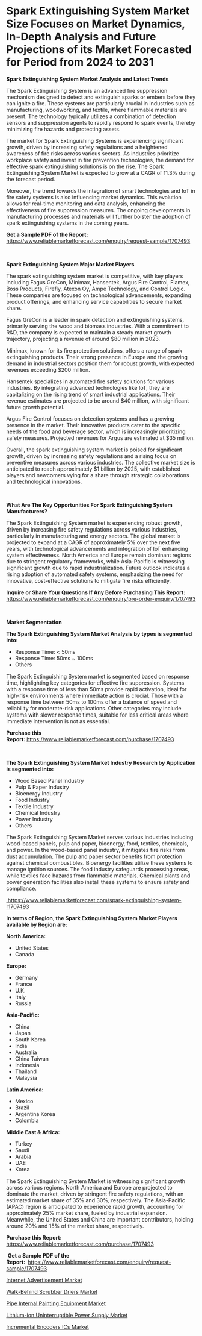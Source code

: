 <p><h1>Spark Extinguishing System Market Size Focuses on Market Dynamics, In-Depth Analysis and Future Projections of its Market Forecasted for Period from 2024 to 2031</h1></p><p><strong>Spark Extinguishing System Market Analysis and Latest Trends</strong></p>
<p><p>The Spark Extinguishing System is an advanced fire suppression mechanism designed to detect and extinguish sparks or embers before they can ignite a fire. These systems are particularly crucial in industries such as manufacturing, woodworking, and textile, where flammable materials are present. The technology typically utilizes a combination of detection sensors and suppression agents to rapidly respond to spark events, thereby minimizing fire hazards and protecting assets.</p><p>The market for Spark Extinguishing Systems is experiencing significant growth, driven by increasing safety regulations and a heightened awareness of fire risks across various sectors. As industries prioritize workplace safety and invest in fire prevention technologies, the demand for effective spark extinguishing solutions is on the rise. The Spark Extinguishing System Market is expected to grow at a CAGR of 11.3% during the forecast period. </p><p>Moreover, the trend towards the integration of smart technologies and IoT in fire safety systems is also influencing market dynamics. This evolution allows for real-time monitoring and data analysis, enhancing the effectiveness of fire suppression measures. The ongoing developments in manufacturing processes and materials will further bolster the adoption of spark extinguishing systems in the coming years.</p></p>
<p><strong>Get a Sample PDF of the Report:&nbsp;</strong> <a href="https://www.reliablemarketforecast.com/enquiry/request-sample/1707493?utm_campaign=1080&utm_medium=2&utm_source=Github&utm_content=ia&utm_term=13102024&utm_id=spark-extinguishing-system">https://www.reliablemarketforecast.com/enquiry/request-sample/1707493</a></p>
<p>&nbsp;</p>
<p><strong>Spark Extinguishing System Major Market Players</strong></p>
<p><p>The spark extinguishing system market is competitive, with key players including Fagus GreCon, Minimax, Hansentek, Argus Fire Control, Flamex, Boss Products, Firefly, Atexon Oy, Ampe Technology, and Control Logic. These companies are focused on technological advancements, expanding product offerings, and enhancing service capabilities to secure market share.</p><p>Fagus GreCon is a leader in spark detection and extinguishing systems, primarily serving the wood and biomass industries. With a commitment to R&D, the company is expected to maintain a steady market growth trajectory, projecting a revenue of around $80 million in 2023.</p><p>Minimax, known for its fire protection solutions, offers a range of spark extinguishing products. Their strong presence in Europe and the growing demand in industrial sectors position them for robust growth, with expected revenues exceeding $200 million.</p><p>Hansentek specializes in automated fire safety solutions for various industries. By integrating advanced technologies like IoT, they are capitalizing on the rising trend of smart industrial applications. Their revenue estimates are projected to be around $40 million, with significant future growth potential.</p><p>Argus Fire Control focuses on detection systems and has a growing presence in the market. Their innovative products cater to the specific needs of the food and beverage sector, which is increasingly prioritizing safety measures. Projected revenues for Argus are estimated at $35 million.</p><p>Overall, the spark extinguishing system market is poised for significant growth, driven by increasing safety regulations and a rising focus on preventive measures across various industries. The collective market size is anticipated to reach approximately $1 billion by 2025, with established players and newcomers vying for a share through strategic collaborations and technological innovations.</p></p>
<p>&nbsp;</p>
<p><strong>What Are The Key Opportunities For Spark Extinguishing System Manufacturers?</strong></p>
<p><p>The Spark Extinguishing System market is experiencing robust growth, driven by increasing fire safety regulations across various industries, particularly in manufacturing and energy sectors. The global market is projected to expand at a CAGR of approximately 5% over the next five years, with technological advancements and integration of IoT enhancing system effectiveness. North America and Europe remain dominant regions due to stringent regulatory frameworks, while Asia-Pacific is witnessing significant growth due to rapid industrialization. Future outlook indicates a rising adoption of automated safety systems, emphasizing the need for innovative, cost-effective solutions to mitigate fire risks efficiently.</p></p>
<p><strong>Inquire or Share Your Questions If Any Before Purchasing This Report:</strong> <a href="https://www.reliablemarketforecast.com/enquiry/pre-order-enquiry/1707493?utm_campaign=1080&utm_medium=2&utm_source=Github&utm_content=ia&utm_term=13102024&utm_id=spark-extinguishing-system">https://www.reliablemarketforecast.com/enquiry/pre-order-enquiry/1707493</a></p>
<p>&nbsp;</p>
<p><strong>Market Segmentation</strong></p>
<p><strong>The Spark Extinguishing System Market Analysis by types is segmented into:</strong></p>
<p><ul><li>Response Time: < 50ms</li><li>Response Time: 50ms ~ 100ms</li><li>Others</li></ul></p>
<p><p>The Spark Extinguishing System market is segmented based on response time, highlighting key categories for effective fire suppression. Systems with a response time of less than 50ms provide rapid activation, ideal for high-risk environments where immediate action is crucial. Those with a response time between 50ms to 100ms offer a balance of speed and reliability for moderate-risk applications. Other categories may include systems with slower response times, suitable for less critical areas where immediate intervention is not as essential.</p></p>
<p><strong>Purchase this Report:&nbsp;</strong><a href="https://www.reliablemarketforecast.com/purchase/1707493?utm_campaign=1080&utm_medium=2&utm_source=Github&utm_content=ia&utm_term=13102024&utm_id=spark-extinguishing-system">https://www.reliablemarketforecast.com/purchase/1707493</a></p>
<p>&nbsp;</p>
<p><strong>The Spark Extinguishing System Market Industry Research by Application is segmented into:</strong></p>
<p><ul><li>Wood Based Panel Industry</li><li>Pulp & Paper Industry</li><li>Bioenergy Industry</li><li>Food Industry</li><li>Textile Industry</li><li>Chemical Industry</li><li>Power Industry</li><li>Others</li></ul></p>
<p><p>The Spark Extinguishing System Market serves various industries including wood-based panels, pulp and paper, bioenergy, food, textiles, chemicals, and power. In the wood-based panel industry, it mitigates fire risks from dust accumulation. The pulp and paper sector benefits from protection against chemical combustibles. Bioenergy facilities utilize these systems to manage ignition sources. The food industry safeguards processing areas, while textiles face hazards from flammable materials. Chemical plants and power generation facilities also install these systems to ensure safety and compliance.</p></p>
<p><a href="https://www.reliablemarketforecast.com/spark-extinguishing-system-r1707493?utm_campaign=1080&utm_medium=2&utm_source=Github&utm_content=ia&utm_term=13102024&utm_id=spark-extinguishing-system">&nbsp;https://www.reliablemarketforecast.com/spark-extinguishing-system-r1707493</a></p>
<p><strong>In terms of Region, the Spark Extinguishing System Market Players available by Region are:</strong></p>
<p>
    <p> <strong> North America: </strong>
        <ul>
            <li>United States</li>
            <li>Canada</li>
        </ul>
        </p> 
    <p> <strong> Europe: </strong>
        <ul>
            <li>Germany</li>
            <li>France</li>
            <li>U.K.</li>
            <li>Italy</li>
            <li>Russia</li>
        </ul>
        </p> 
    <p> <strong> Asia-Pacific: </strong>
        <ul>
            <li>China</li>
            <li>Japan</li>
            <li>South Korea</li>
            <li>India</li>
            <li>Australia</li>
            <li>China Taiwan</li>
            <li>Indonesia</li>
            <li>Thailand</li>
            <li>Malaysia</li>
        </ul>
        </p> 
    <p> <strong> Latin America: </strong>
        <ul>
            <li>Mexico</li>
            <li>Brazil</li>
            <li>Argentina Korea</li>
            <li>Colombia</li>
        </ul>
        </p> 
    <p> <strong> Middle East & Africa: </strong>
        <ul>
            <li>Turkey</li>
            <li>Saudi</li>
            <li>Arabia</li>
            <li>UAE</li>
            <li>Korea</li>
        </ul>
    </p>
    </p>
<p><p>The Spark Extinguishing System Market is witnessing significant growth across various regions. North America and Europe are projected to dominate the market, driven by stringent fire safety regulations, with an estimated market share of 35% and 30%, respectively. The Asia-Pacific (APAC) region is anticipated to experience rapid growth, accounting for approximately 25% market share, fueled by industrial expansion. Meanwhile, the United States and China are important contributors, holding around 20% and 15% of the market share, respectively.</p></p>
<p><strong>Purchase this Report: </strong><a href="https://www.reliablemarketforecast.com/purchase/1707493?utm_campaign=1080&utm_medium=2&utm_source=Github&utm_content=ia&utm_term=13102024&utm_id=spark-extinguishing-system">https://www.reliablemarketforecast.com/purchase/1707493</a></p>
<p>&nbsp;<strong>Get a Sample PDF of the Report:&nbsp;&nbsp;</strong><a href="https://www.reliablemarketforecast.com/enquiry/request-sample/1707493?utm_campaign=1080&utm_medium=2&utm_source=Github&utm_content=ia&utm_term=13102024&utm_id=spark-extinguishing-system">https://www.reliablemarketforecast.com/enquiry/request-sample/1707493</a></p>
<p><strong></strong></p>
<p><p><a href="https://github.com/danyelltzmol/Market-Research-Report-List-1/blob/main/internet-advertisement-market.md?utm_campaign=1080&utm_medium=2&utm_source=Github&utm_content=ia&utm_term=13102024&utm_id=spark-extinguishing-system">Internet Advertisement Market</a></p><p><a href="https://github.com/anidillnagatat/Market-Research-Report-List-1/blob/main/walk-behind-scrubber-driers-market.md?utm_campaign=1080&utm_medium=2&utm_source=Github&utm_content=ia&utm_term=13102024&utm_id=spark-extinguishing-system">Walk-Behind Scrubber Driers Market</a></p><p><a href="https://www.linkedin.com/pulse/comprehensive-pipe-internal-painting-equipment-market-report-5ijrf?utm_campaign=1080&utm_medium=2&utm_source=Github&utm_content=ia&utm_term=13102024&utm_id=spark-extinguishing-system">Pipe Internal Painting Equipment Market</a></p><p><a href="https://www.linkedin.com/pulse/lithium-ion-uninterruptible-power-supply-market-indicators-size-2nifc?utm_campaign=1080&utm_medium=2&utm_source=Github&utm_content=ia&utm_term=13102024&utm_id=spark-extinguishing-system">Lithium-ion Uninterruptible Power Supply Market</a></p><p><a href="https://www.linkedin.com/pulse/incremental-encoders-ics-market-growth-segmentation-regional-pi3hc?utm_campaign=1080&utm_medium=2&utm_source=Github&utm_content=ia&utm_term=13102024&utm_id=spark-extinguishing-system">Incremental Encoders ICs Market</a></p></p>